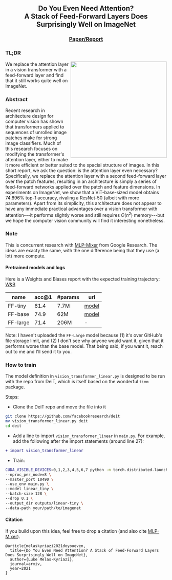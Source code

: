 <div align="center">   

## Do You Even Need Attention? <br /> A Stack of Feed-Forward Layers Does Surprisingly Well on ImageNet
### [Paper/Report](https://github.com/lukemelas/do-you-even-need-attention/releases/download/v0.0.1/do-you-even-need-attention.pdf)
</div>
 
### TL;DR 
<img width="300" align="right" src="https://github.com/lukemelas/do-you-even-need-attention/releases/download/v0.0.1/do-you-even-need-attention.png" />
We replace the attention layer in a vision transformer with a feed-forward layer and find that it still works quite well on ImageNet. 

### Abstract
Recent research in architecture design for computer vision has shown that transformers applied to sequences of unrolled image patches make for strong image classifiers. Much of this research focuses on modifying the transformer's attention layer, either to make it more efficient or better suited to the spacial structure of images. In this short report, we ask the question: is the attention layer even necessary? Specifically, we replace the attention layer with a second feed-forward layer over the patch features, resulting in an architecture  is simply a series of feed-forward networks applied over the patch and feature dimensions. In experiments on ImageNet, we show that a ViT-base-sized model obtains 74.896\% top-1 accuracy, rivaling a ResNet-50 (albeit with more parameters). Apart from its simplicity, this architecture does not appear to have any immediate practical advantages over a vision transformer with attention---it performs slightly worse and still requires $O(n^2)$ memory---but we hope the computer vision community will find it interesting nonetheless.  

### Note
This is concurrent research with [MLP-Mixer](https://arxiv.org/abs/2105.01601) from Google Research. The ideas are exacty the same, with the one difference being that they use (a lot) more compute. 

#### Pretrained models and logs

Here is a Weights and Biases report with the expected training trajectory: [W&B](https://wandb.ai/lukemelas2/deit-experiments/reports/Do-You-Even-Need-Attention---Vmlldzo2NjUxMzI?accessToken=8kebvweue0gd1s6qiav2orco97v85glogsi8i83576j42bb1g39e59px56lkk4zu)

| name | acc@1  | #params | url |
| --- | --- | --- | --- |
| FF-tiny | 61.4 | 7.7M | [model](https://github.com/lukemelas/do-you-even-need-attention/releases/download/v0.0.1/linear-tiny-checkpoint.pth) |
| FF-base | 74.9  | 62M | [model](https://github.com/lukemelas/do-you-even-need-attention/releases/download/v0.0.1/linear-base-checkpoint.pth) |
| FF-large | 71.4  | 206M | - |

Note: I haven't uploaded the `FF-Large` model because (1) it's over GitHub's file storage limit, and (2) I don't see why anyone would want it, given that it performs worse than the base model. That being said, if you want it, reach out to me and I'll send it to you. 

### How to train   

The model definition in `vision_transformer_linear.py` is designed to be run with the repo from DeiT, which is itself based on the wonderful `timm` package.

Steps:
 * Clone the DeiT repo and move the file into it
 ```bash
git clone https://github.com/facebookresearch/deit
mv vision_transformer_linear.py deit
cd deit
 ```
 
 * Add a line to import `vision_transformer_linear` in `main.py`. For example, add the following after the import statements (around line 27):
```diff
+ import vision_transformer_linear
```
 
 * Train: 
```bash
CUDA_VISIBLE_DEVICES=0,1,2,3,4,5,6,7 python -m torch.distributed.launch \
--nproc_per_node=8 \
--master_port 10490 \
--use_env main.py \
--model linear_tiny \
--batch-size 128 \
--drop 0.1 \
--output_dir outputs/linear-tiny \
--data-path your/path/to/imagenet
```

#### Citation
If you build upon this idea, feel free to drop a citation (and also cite [MLP-Mixer](https://arxiv.org/abs/2105.01601)). 
```
@article{melaskyriazi2021doyoueven,
  title={Do You Even Need Attention? A Stack of Feed-Forward Layers Does Surprisingly Well on ImageNet},
  author={Luke Melas-Kyriazi},
  journal=arxiv,
  year=2021
}
```
